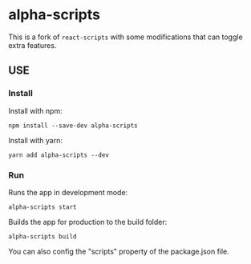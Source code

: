 # alpha-scripts
This is a fork of ```react-scripts``` with some modifications that can toggle extra features.
## USE
### Install
Install with npm:

```
npm install --save-dev alpha-scripts
```

Install with yarn:
```
yarn add alpha-scripts --dev
```
### Run
Runs the app in development mode:

```
alpha-scripts start
```

Builds the app for production to the build folder:

```
alpha-scripts build
```

You can also config the "scripts" property of the package.json file.
